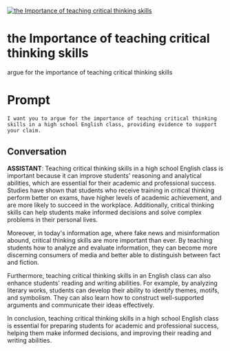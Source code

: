 
[![the Importance of teaching critical thinking skills](https://flow-prompt-covers.s3.us-west-1.amazonaws.com/icon/abstract/abs_5.png)]()
# the Importance of teaching critical thinking skills 
argue for the importance of teaching critical thinking skills

# Prompt

```
I want you to argue for the importance of teaching critical thinking skills in a high school English class, providing evidence to support your claim.
```

## Conversation

**ASSISTANT**: Teaching critical thinking skills in a high school English class is important because it can improve students' reasoning and analytical abilities, which are essential for their academic and professional success. Studies have shown that students who receive training in critical thinking perform better on exams, have higher levels of academic achievement, and are more likely to succeed in the workplace. Additionally, critical thinking skills can help students make informed decisions and solve complex problems in their personal lives.



Moreover, in today's information age, where fake news and misinformation abound, critical thinking skills are more important than ever. By teaching students how to analyze and evaluate information, they can become more discerning consumers of media and better able to distinguish between fact and fiction.



Furthermore, teaching critical thinking skills in an English class can also enhance students' reading and writing abilities. For example, by analyzing literary works, students can develop their ability to identify themes, motifs, and symbolism. They can also learn how to construct well-supported arguments and communicate their ideas effectively.



In conclusion, teaching critical thinking skills in a high school English class is essential for preparing students for academic and professional success, helping them make informed decisions, and improving their reading and writing abilities.



